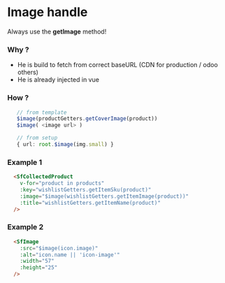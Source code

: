 
# Image handle
Always use the **getImage** method!

### Why ? 
- He is build to fetch from correct baseURL (CDN for production / odoo others)
- He is already injected in vue

### How ?
```ts
   // from template
   $image(productGetters.getCoverImage(product))
   $image( <image url> )

   // from setup
   { url: root.$image(img.small) }

```

### Example 1
```html
  <SfCollectedProduct
    v-for="product in products"
    :key="wishlistGetters.getItemSku(product)"
    :image="$image(wishlistGetters.getItemImage(product))"
    :title="wishlistGetters.getItemName(product)"
  />

```

### Example 2
```html
  <SfImage
    :src="$image(icon.image)"
    :alt="icon.name || 'icon-image'"
    :width="57"
    :height="25"
  />

```
